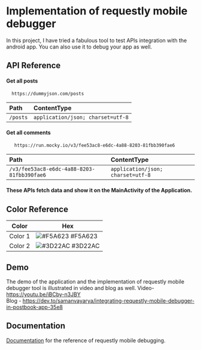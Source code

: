 
# Implementation of requestly mobile debugger

In this project, I have tried a fabulous tool to test APIs integration with the android app.
You can also use it to debug your app as well.




## API Reference

#### Get all posts

```http
  https://dummyjson.com/posts
```

| Path      | ContentType                              |
| :-------- | :-------                                 | 
| `/posts` | `application/json; charset=utf-8`        | 

#### Get all comments

```http
   https://run.mocky.io/v3/fee53ac8-e6dc-4a88-8203-81fbb390fae6
```

| Path | ContentType       | 
| :-------- | :------- | 
| `/v3/fee53ac8-e6dc-4a88-8203-81fbb390fae6`      | `application/json; charset=utf-8` | 

#### These APIs fetch data and show it on the MainActivity of the Application.

## Color Reference

| Color             | Hex                                                                |
| ----------------- | ------------------------------------------------------------------ |
| Color 1 | ![#F5A623](https://via.placeholder.com/10/0a192f?text=+) #F5A623 |
| Color 2 | ![#3D22AC](https://via.placeholder.com/10/f8f8f8?text=+) #3D22AC |


## Demo

The demo of the application and the implementation of requestly mobile debugger tool is illustrated in video and blog as well.
Video- https://youtu.be/iBCby-n3JBY   
Blog - https://dev.to/samanvayarya/integrating-requestly-mobile-debugger-in-postbook-app-35e8

## Documentation

[Documentation](https://docs.requestly.io/) for the reference of requestly mobile debugging.

